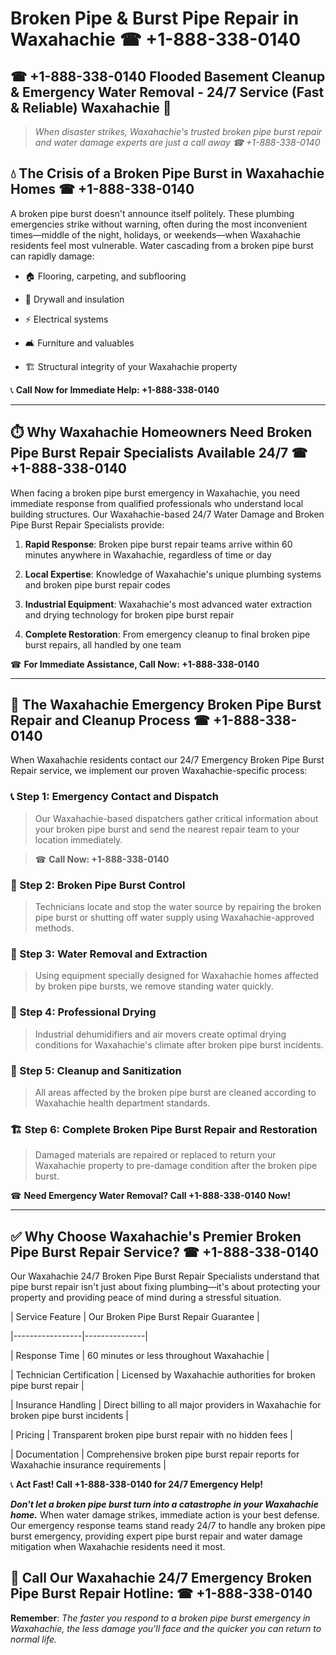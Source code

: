 # Broken Pipe & Burst Pipe Repair in Waxahachie ☎ +1-888-338-0140  
## ☎ +1-888-338-0140 Flooded Basement Cleanup & Emergency Water Removal - 24/7 Service (Fast & Reliable) Waxahachie 🚨  

> *When disaster strikes, Waxahachie's trusted broken pipe burst repair and water damage experts are just a call away ☎ +1-888-338-0140*  

## 💧 The Crisis of a Broken Pipe Burst in Waxahachie Homes ☎ +1-888-338-0140  

A broken pipe burst doesn't announce itself politely. These plumbing emergencies strike without warning, often during the most inconvenient times—middle of the night, holidays, or weekends—when Waxahachie residents feel most vulnerable. Water cascading from a broken pipe burst can rapidly damage:  

* 🏠 Flooring, carpeting, and subflooring  
* 🧱 Drywall and insulation  
* ⚡ Electrical systems  
* 🛋️ Furniture and valuables  
* 🏗️ Structural integrity of your Waxahachie property  

📞 **Call Now for Immediate Help: +1-888-338-0140**  

---  

## ⏱️ Why Waxahachie Homeowners Need Broken Pipe Burst Repair Specialists Available 24/7 ☎ +1-888-338-0140  

When facing a broken pipe burst emergency in Waxahachie, you need immediate response from qualified professionals who understand local building structures. Our Waxahachie-based 24/7 Water Damage and Broken Pipe Burst Repair Specialists provide:  

1. **Rapid Response**: Broken pipe burst repair teams arrive within 60 minutes anywhere in Waxahachie, regardless of time or day  
2. **Local Expertise**: Knowledge of Waxahachie's unique plumbing systems and broken pipe burst repair codes  
3. **Industrial Equipment**: Waxahachie's most advanced water extraction and drying technology for broken pipe burst repair  
4. **Complete Restoration**: From emergency cleanup to final broken pipe burst repairs, all handled by one team  

☎ **For Immediate Assistance, Call Now: +1-888-338-0140**  

---  

## 🔧 The Waxahachie Emergency Broken Pipe Burst Repair and Cleanup Process ☎ +1-888-338-0140  

When Waxahachie residents contact our 24/7 Emergency Broken Pipe Burst Repair service, we implement our proven Waxahachie-specific process:  

### 📞 Step 1: Emergency Contact and Dispatch  
> Our Waxahachie-based dispatchers gather critical information about your broken pipe burst and send the nearest repair team to your location immediately.  
> ☎ **Call Now: +1-888-338-0140**  

### 🚿 Step 2: Broken Pipe Burst Control  
> Technicians locate and stop the water source by repairing the broken pipe burst or shutting off water supply using Waxahachie-approved methods.  

### 🌊 Step 3: Water Removal and Extraction  
> Using equipment specially designed for Waxahachie homes affected by broken pipe bursts, we remove standing water quickly.  

### 💨 Step 4: Professional Drying  
> Industrial dehumidifiers and air movers create optimal drying conditions for Waxahachie's climate after broken pipe burst incidents.  

### 🧼 Step 5: Cleanup and Sanitization  
> All areas affected by the broken pipe burst are cleaned according to Waxahachie health department standards.  

### 🏗️ Step 6: Complete Broken Pipe Burst Repair and Restoration  
> Damaged materials are repaired or replaced to return your Waxahachie property to pre-damage condition after the broken pipe burst.  

☎ **Need Emergency Water Removal? Call +1-888-338-0140 Now!**  

---  

## ✅ Why Choose Waxahachie's Premier Broken Pipe Burst Repair Service? ☎ +1-888-338-0140  

Our Waxahachie 24/7 Broken Pipe Burst Repair Specialists understand that pipe burst repair isn't just about fixing plumbing—it's about protecting your property and providing peace of mind during a stressful situation.  

| Service Feature | Our Broken Pipe Burst Repair Guarantee |  
|-----------------|---------------|  
| Response Time | 60 minutes or less throughout Waxahachie |  
| Technician Certification | Licensed by Waxahachie authorities for broken pipe burst repair |  
| Insurance Handling | Direct billing to all major providers in Waxahachie for broken pipe burst incidents |  
| Pricing | Transparent broken pipe burst repair with no hidden fees |  
| Documentation | Comprehensive broken pipe burst repair reports for Waxahachie insurance requirements |  

📞 **Act Fast! Call +1-888-338-0140 for 24/7 Emergency Help!**  

***Don't let a broken pipe burst turn into a catastrophe in your Waxahachie home.*** When water damage strikes, immediate action is your best defense. Our emergency response teams stand ready 24/7 to handle any broken pipe burst emergency, providing expert pipe burst repair and water damage mitigation when Waxahachie residents need it most.  

## 📱 Call Our Waxahachie 24/7 Emergency Broken Pipe Burst Repair Hotline: ☎ +1-888-338-0140  

**Remember**: *The faster you respond to a broken pipe burst emergency in Waxahachie, the less damage you'll face and the quicker you can return to normal life.*